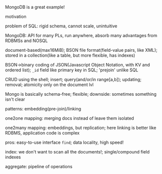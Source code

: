 MongoDB is a great example!

motivation

problem of SQL: rigid schema, cannot scale, unintuitive

MongoDB: API for many PLs, run anywhere, absorb many advantages from RDBMSs and NOSQL

document-based(max16MiB); BSON file format(field-value pairs, like XML); stored in a collection(like a table, but more flexible, has indexes)

BSON->binary coding of JSON(Javascript Object Notation, with KV and ordered list); `_id` field like primary key in SQL; 'prejoin' unlike SQL

CRUD using the shell; insert; query(and/or/in range[a,b]); updating; removal; atomicity only on the document lvl

Mongo is basically schema-free; flexible; downside: sometimes something isn't clear

patterns: embedding(pre-join)/linking 

one2one mapping: merging docs instead of leave them isolated

one2many mapping: embeddings, but replication; here linking is better like RDBMS, application code is complex



pros: easy-to-use interface `find`; data locality, high speed!

index: we don't want to scan all the documents!; single/compound field indexes

aggregate: pipeline of operations
